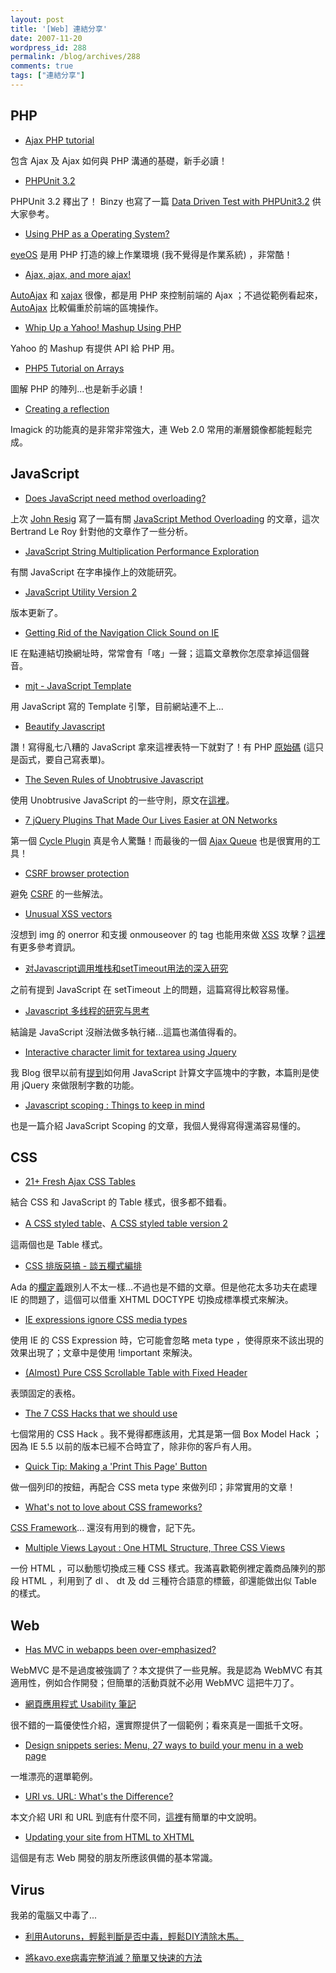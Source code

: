 ```yaml
---
layout: post
title: '[Web] 連結分享'
date: 2007-11-20
wordpress_id: 288
permalink: /blog/archives/288
comments: true
tags: ["連結分享"]
---
```


<!--more-->

## PHP

* [Ajax PHP tutorial](http://www.ajaxf1.com/tutorial/ajax-php.html)

包含 Ajax 及 Ajax 如何與 PHP 溝通的基礎，新手必讀！

* [PHPUnit 3.2](http://sebastian-bergmann.de/archives/720-PHPUnit-3.2.html)

PHPUnit 3.2 釋出了！ Binzy 也寫了一篇 [Data Driven Test with PHPUnit3.2](http://www.binzywu.com/blog/2007/11/18/data-driven-test-with-phpunit32/) 供大家參考。

* [Using PHP as a Operating System?](http://phpdiscovery.com/using-php-as-a-operating-system/) 

[eyeOS](http://eyeos.org/) 是用 PHP 打造的線上作業環境 (我不覺得是作業系統) ，非常酷！

* [Ajax, ajax, and more ajax!](http://www.thyphp.com/ajax-ajax-and-more-ajax.html)

[AutoAjax](http://cesars.users.phpclasses.org/browse/package/4211/download/targz.html) 和 [xajax](http://www.xajaxproject.org/) 很像，都是用 PHP 來控制前端的 Ajax ；不過從範例看起來， [AutoAjax](http://cesars.users.phpclasses.org/browse/package/4211/download/targz.html) 比較偏重於前端的區塊操作。

* [Whip Up a Yahoo! Mashup Using PHP](http://devzone.zend.com/article/2727-Whip-Up-a-Yahoo-Mashup-Using-PHP)

Yahoo 的 Mashup 有提供 API 給 PHP 用。

* [PHP5 Tutorial on Arrays](http://www.sunilb.com/php/php-tutorials/php5-tutorial-on-arrays)

圖解 PHP 的陣列...也是新手必讀！

* [Creating a reflection](http://valokuva.org/?p=82)

Imagick 的功能真的是非常非常強大，連 Web 2.0 常用的漸層鏡像都能輕鬆完成。 



## JavaScript

* [Does JavaScript need method overloading?](http://weblogs.asp.net/bleroy/archive/2007/11/14/does-javascript-need-method-overloading.aspx)

上次 [John Resig](http://ejohn.org/blog) 寫了一篇有關 [JavaScript Method Overloading](http://ejohn.org/blog/javascript-method-overloading/) 的文章，這次 Bertrand Le Roy 針對他的文章作了一些分析。 

* [JavaScript String Multiplication Performance Exploration](http://blog.stevenlevithan.com/archives/fast-string-multiply)

有關 JavaScript 在字串操作上的效能研究。

* [JavaScript Utility Version 2](http://jsutility.pjoneil.net/)

版本更新了。

* [Getting Rid of the Navigation Click Sound on IE](http://www.julienlecomte.net/blog/2007/11/30/)

IE 在點連結切換網址時，常常會有「喀」一聲；這篇文章教你怎麼拿掉這個聲音。

* [mjt - JavaScript Template](http://www.mjtemplate.org/)

用 JavaScript 寫的 Template 引擎，目前網站連不上...

* [Beautify Javascript](http://elfz.laacz.lv/beautify/)

讚！寫得亂七八糟的 JavaScript 拿來這裡表特一下就對了！有 PHP [原始碼](http://elfz.laacz.lv/beautify/beautify.phps) (這只是函式，要自己寫表單)。

* [The Seven Rules of Unobtrusive Javascript](http://www.webappers.com/2007/11/16/the-seven-rules-of-unobtrusive-javascript/)

使用 Unobtrusive JavaScript 的一些守則，原文在[這裡](http://icant.co.uk/articles/seven-rules-of-unobtrusive-javascript/)。 

* [7 jQuery Plugins That Made Our Lives Easier at ON Networks](http://www.nicklewis.org/node/949)

第一個 [Cycle Plugin](http://www.malsup.com/jquery/cycle/) 真是令人驚豔！而最後的一個 [Ajax Queue](http://jquery.com/plugins/project/ajaxqueue) 也是很實用的工具！

* [CSRF browser protection](http://www.thespanner.co.uk/2007/11/19/csrf-browser-protection/)

避免 [CSRF](http://en.wikipedia.org/wiki/Cross-site_request_forgery) 的一些解法。

* [Unusual XSS vectors](http://www.thespanner.co.uk/2007/11/19/unusual-xss-vectors/)

沒想到 img 的 onerror 和支援 onmouseover 的 tag 也能用來做 [XSS](http://en.wikipedia.org/wiki/Cross_site_scripting) 攻擊？[這裡](http://www.tssci-security.com/archives/2007/11/15/blacklisting-xss-filter-evasion-and-other-resources/)有更多參考資訊。

* [对Javascript调用堆栈和setTimeout用法的深入研究](http://www.felixwoo.com/article.asp?id=291)

之前有提到 JavaScript 在 setTimeout 上的問題，這篇寫得比較容易懂。 

* [Javascript 多线程的研究与思考](http://www.riaexpert.cn/2007/11/15/javascript-%e5%a4%9a%e7%ba%bf%e7%a8%8b%e7%9a%84%e7%a0%94%e7%a9%b6%e4%ba%8e%e6%80%9d%e8%80%83/)

結論是 JavaScript 沒辦法做多執行緒...這篇也滿值得看的。

* [Interactive character limit for textarea using Jquery](http://www.ajaxray.com/blog/2007/11/09/interactive-character-limit-for-textarea-using-jquery/)

我 Blog 很早以前有[提到](http://blog.roodo.com/jaceju/archives/63111.html)如何用 JavaScript 計算文字區塊中的字數，本篇則是使用 jQuery 來做限制字數的功能。

* [Javascript scoping : Things to keep in mind](http://shiriru.blogspot.com/2007/11/javascript-scoping.html)

也是一篇介紹 JavaScript Scoping 的文章，我個人覺得寫得還滿容易懂的。 



## CSS

* [21+ Fresh Ajax CSS Tables](http://www.noupe.com/javascript/21-fresh-ajax-css-tables.html)

結合 CSS 和 JavaScript 的 Table 樣式，很多都不錯看。

* [A CSS styled table](http://veerle.duoh.com/blog/comments/a_css_styled_table/)、[A CSS styled table version 2](http://veerle.duoh.com/blog/comments/a_css_styled_table_version_2/) 

這兩個也是 Table 樣式。

* [CSS 排版惡搞 - 談五欄式編排](http://blog.adahsu.net/ada/space/start/2007-05-10/1)

Ada 的[欄定義](http://blog.adahsu.net/ada/space/start/2007-05-28/1)跟別人不太一樣...不過也是不錯的文章。但是他花太多功夫在處理 IE 的問題了，這個可以借重 XHTML DOCTYPE 切換成標準模式來解決。 

* [IE expressions ignore CSS media types](http://www.456bereastreet.com/archive/200611/ie_expressions_ignore_css_media_types/)

使用 IE 的 CSS Expression 時，它可能會忽略 meta type ，使得原來不該出現的效果出現了；文章中是使用 !important 來解決。

* [(Almost) Pure CSS Scrollable Table with Fixed Header](http://www.imaputz.com/cssStuff/bulletVersion.html)

表頭固定的表格。

* [ The 7 CSS Hacks that we should use](http://www.noupe.com/how-tos/7-css-hacks-you-cannt-live-without.html)

七個常用的 CSS Hack 。我不覺得都應該用，尤其是第一個 Box Model Hack ；因為 IE 5.5 以前的版本已經不合時宜了，除非你的客戶有人用。

* [Quick Tip: Making a 'Print This Page' Button](http://css-tricks.com/quick-tip-making-a-print-this-page-button/)

做一個列印的按鈕，再配合 CSS meta type 來做列印；非常實用的文章！

* [What's not to love about CSS frameworks?](http://www2.jeffcroft.com/blog/2007/nov/17/whats-not-love-about-css-frameworks/)

[CSS Framework](http://css-tricks.com/css-frameworks-roundup-and-some-thoughts/)... 還沒有用到的機會，記下先。

* [Multiple Views Layout : One HTML Structure, Three CSS Views](http://blog.hedgerwow.com/2007/11/19/multiple-views-layout-one-html-structure-three-css-views/)

一份 HTML ，可以動態切換成三種 CSS 樣式。我滿喜歡範例裡定義商品陳列的那段 HTML ，利用到了 dl 、 dt 及 dd 三種符合語意的標籤，卻還能做出似 Table 的樣式。 



## Web

* [Has MVC in webapps been over-emphasized?](http://ripplingbrainwaves.blogspot.com/2007/11/has-mvc-in-webapps-been-over-emphasized.html)

WebMVC 是不是過度被強調了？本文提供了一些見解。我是認為 WebMVC 有其適用性，例如合作開發；但簡單的活動頁就不必用 WebMVC 這把牛刀了。 

* [網頁應用程式 Usability 筆記](http://www.javaworld.com.tw/roller/page/ingramchen?entry=2007_11_18_WebAppUsabilityNotes)

很不錯的一篇優使性介紹，還實際提供了一個範例；看來真是一圖抵千文呀。

* [Design snippets series: Menu, 27 ways to build your menu in a web page](http://marginleft.blogspot.com/2007/11/design-snippets-series-menu-27-ways-to.html)

一堆漂亮的選單範例。

* [URI vs. URL: What's the Difference?](http://www.damnhandy.com/2007/11/19/uri-vs-url-whats-the-difference/)

本文介紹 URI 和 URL 到底有什麼不同，[這裡](http://meebox.blogspot.com/2006/12/uriurnurl.html)有簡單的中文說明。

* [Updating your site from HTML to XHTML](http://www.seoblogger.co.uk/seo/updating-your-site-from-html-to-xhtml.html)

這個是有志 Web 開發的朋友所應該俱備的基本常識。



## Virus

我弟的電腦又中毒了...

* [利用Autoruns，輕鬆判斷是否中毒，輕鬆DIY清除木馬。](http://bbs.mychat.to/read.php?tid=631678)

* [將kavo.exe病毒完整消滅？簡單又快速的方法](http://tw.myblog.yahoo.com/shu-wei/article?mid=2&amp;sc=1)


